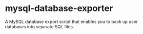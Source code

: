 # mysql-database-exporter
A MySQL database export script that enables you to back up user databases into separate SQL files.
